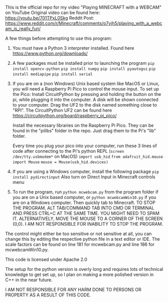 This is the official repo for my video "Playing MINECRAFT with a WEBCAM" on YouTube
Original video can be found here: https://youtu.be/701TPxL0Skg
Reddit Post: https://www.reddit.com/r/Minecraft/comments/o7vjh5/playing_with_a_webcam_is_really_fun/

A few things before attempting to use this program:

1. You must have a Python 3 interpreter installed. Found here https://www.python.org/downloads/
2. A few packages must be installed prior to launching the program
    `pip install opencv-python`
    `pip install numpy`
    `pip install pyautogui`
    `pip install mediapipe`
    `pip install serial`
3. If you are on a (non Windows) Unix based system like MacOS or Linux, you will need a Raspberry Pi Pico to control the mouse input. To set up the Pico:
    Install CircuitPython by pressing and holding the button on the pi, while plugging it into the computer. A disk will be shown connected to your computer. Drag the UF2 to the disk named something close to "RPI". The CircuitPython UF2 can be found here https://circuitpython.org/board/raspberry_pi_pico/
    
    Install the necessary libraries on the Raspberry Pi Pico. They can be found in the "pilibs" folder in the repo. Just drag them to the Pi's "lib" folder. 
    
    Every time you plug your pico into your computer, run these 3 lines of code after connecting to the Pi's python REPL (`screen /dev/tty.usbmodem*` on MacOS)
        `import usb_hid`
        `from adafruit_hid.mouse import Mouse`
        `mouse = Mouse(usb_hid.devices)`
 
4. If you are using a Windows computer, install the following package
    `pip install pydirectinput`
   Also turn on Direct Input in Minecraft controls menu
5. To run the program, run `python mcwebcam.py` from the program folder if you are on a Unix based computer, or `python mcwebcamWin10.py` if you are on a Windows computer. Then quickly tab to Minecraft. TO STOP THE PROGRAM, ALT TAB/COMMAND TAB INTO CMD OR TERMINAL AND PRESS CTRL+C AT THE SAME TIME. YOU MIGHT NEED TO SPAM IT.
ALTERNATIVELY, MOVE THE MOUSE TO A CORNER OF THE SCREEN (0,0). I AM NOT RESPONSIBLE FOR INABILITY TO STOP THE PROGRAM.  

The control might either be too sensitive or not sensitive at all, you can change this by editing the respective python file in a text editor or IDE. The scale factors can be found on line 181 for mcwebcam.py and line 186 for mcwebcamWin10.py.

This code is licensed under Apache 2.0

The setup for the python version is overly long and requires lots of technical knowledge to get set up, so I plan on making a more polished version in C++ in the near future. 

I AM NOT RESPONSIBLE FOR ANY HARM DONE TO PERSONS OR PROPERTY AS A RESULT OF THIS CODE. 
